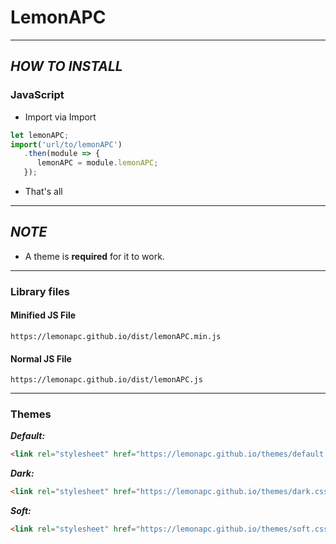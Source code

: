 # **LemonAPC**
---
## ***HOW TO INSTALL***
### **JavaScript**
- Import via Import
```javascript
let lemonAPC;
import('url/to/lemonAPC')
   .then(module => {
      lemonAPC = module.lemonAPC;
   });
```
- That's all
---
## ***NOTE***
- A theme is **required** for it to work.
---
### Library files
#### **Minified JS File**
```
https://lemonapc.github.io/dist/lemonAPC.min.js
```
#### **Normal JS File**
```
https://lemonapc.github.io/dist/lemonAPC.js
```
---
### Themes
***Default:***
```html
<link rel="stylesheet" href="https://lemonapc.github.io/themes/default.css">
```

***Dark:***
```html
<link rel="stylesheet" href="https://lemonapc.github.io/themes/dark.css">
```

***Soft:***
```html
<link rel="stylesheet" href="https://lemonapc.github.io/themes/soft.css">
```
